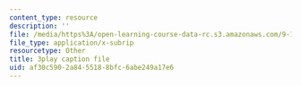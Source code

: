 ```yaml
---
content_type: resource
description: ''
file: /media/https%3A/open-learning-course-data-rc.s3.amazonaws.com/9-13-the-human-brain-spring-2019/af30c5902a8455188bfc6abe249a17e6_YVHM8dSkimo.vtt
file_type: application/x-subrip
resourcetype: Other
title: 3play caption file
uid: af30c590-2a84-5518-8bfc-6abe249a17e6
---
```

